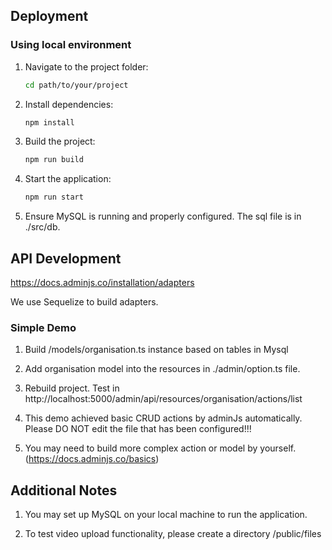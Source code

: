 ## Deployment
### Using local environment
1. Navigate to the project folder:
    ```sh
    cd path/to/your/project
    ```
2. Install dependencies:
    ```sh
    npm install
    ```
3. Build the project:
    ```sh
    npm run build
    ```
4. Start the application:
    ```sh
    npm run start
    ```
5. Ensure MySQL is running and properly configured. The sql file is in ./src/db.

## API Development

https://docs.adminjs.co/installation/adapters

We use Sequelize to build adapters.

### Simple Demo
1. Build /models/organisation.ts instance based on tables in Mysql

2. Add organisation model into the resources in ./admin/option.ts file.

3. Rebuild project.
  Test in http://localhost:5000/admin/api/resources/organisation/actions/list

4. This demo achieved basic CRUD actions by adminJs automatically. Please DO NOT edit the file that has been configured!!!

5. You may need to build more complex action or model by yourself. (https://docs.adminjs.co/basics)

## Additional Notes
1. You may set up MySQL on your local machine to run the application.

2. To test video upload functionality, please create a directory /public/files


